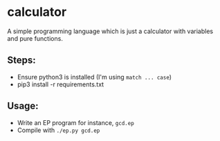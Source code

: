 # calculator

A simple programming language which is just a calculator with variables and pure functions.

## Steps:
- Ensure python3 is installed (I'm using `match ... case`)
- pip3 install -r requirements.txt


## Usage:
- Write an EP program for instance, `gcd.ep`
- Compile with `./ep.py gcd.ep`
    
